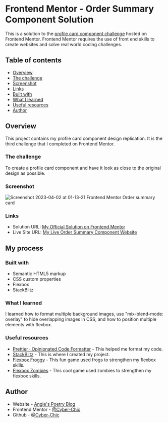 # Frontend Mentor - Order Summary Component Solution

This is a solution to the [profile card component challenge](https://www.frontendmentor.io/challenges/profile-card-component-cfArpWshJ) hosted on Frontend Mentor.
Frontend Mentor requires the use of front end skills to create websites and solve real world coding challenges.

## Table of contents

-   [Overview](#overview)
  - [The challenge](#the-challenge)
  - [Screenshot](#screenshot)
  - [Links](#links)
  - [Built with](#built-with)
  - [What I learned](#what-i-learned)
  - [Useful resources](#useful-resources)
  - [Author](#author)


## Overview
This project contains my profile card component design replication.  It is the third challenge that I completed on Frontend Mentor.

### The challenge

To create a profile card component and have it look as close to the original design as possible. 

### Screenshot

![Screenshot 2023-04-02 at 01-13-21 Frontend Mentor Order summary card](https://user-images.githubusercontent.com/99448276/229391976-d637f6c2-f838-44e2-9667-6271e291c870.png)

### Links

- Solution URL: [My Official Solution on Frontend Mentor](https://www.)
- Live Site URL: [My Live Order Summary Component Website](https://cyber-chic.github.io/Profile-Card-Component-Main/)

## My process

### Built with

- Semantic HTML5 markup
- CSS custom properties
- Flexbox
- StackBlitz

### What I learned

I learned how to format multiple background images, use "mix-blend-mode: overlay" to hide overlapping images in CSS, and how to position multiple elements with flexbox.

### Useful resources

- [Prettier · Opinionated Code Formatter](https://prettier.io/) - This helped me format my code.
- [StackBlitz](https://stackblitz.com/) - This is where I created my project.
- [Flexbox Froggy](https://flexboxfroggy.com/) - This fun game used frogs to strengthen my flexbox skills.
- [Flexbox Zombies](https://mastery.games/flexboxzombies/) - This cool game used zombies to strengthen my flexbox skills.

## Author

- Website - [Angie's Poetry Blog](https://angies.poetry.blog/)
- Frontend Mentor - [@Cyber-Chic](https://www.frontendmentor.io/profile/Cyber-Chic)
- Github - [@Cyber-Chic](https://github.com/Cyber-Chic)
